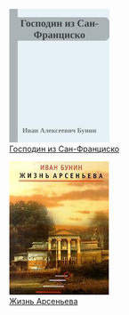 ![](Господин%20из%20Сан-Франциско.jpg)  
[Господин из Сан-Франциско](Господин%20из%20Сан-Франциско.txt)

![](Жизнь%20Арсеньева.jpg)  
[Жизнь Арсеньева](Жизнь%20Арсеньева.txt)
